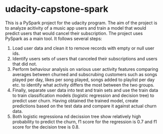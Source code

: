 # udacity-capstone-spark

This is a PySpark project for the udacity program. The aim of the project is to analyze acitivity of a music app users and train a model that would predict users that would cancel their subscription.
The project uses PySpark as a main tool. It follows several steps:

1. Load user data and clean it to remove records with empty or null user ids.
2. Identify users sets of users that canceled their subscriptions and users that did not.
3. Perform behaviour analysis on various user activity features comparing averages between churned and subscrubing customers such as songs played per day, likes per song played, songs added to playlist per day etc. to identify what activity differs the most between the two groups.
4. Finally, separate user data into test and train sets and use the train data to train classification models (logistic regression and decision tree) to predict user churn. Having obtained the trained model, create predictions based on the test data and compare it against actual churn data.
5. Both logistic regressiona nd decission tree show relatively high probability to predict the churn, f1 score for the regression is 0.7 and f1 score for the decision tree is 0.8. 
